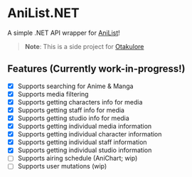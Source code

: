 # AniList.NET

A simple .NET API wrapper for [AniList](https://anilist.co)!

> **Note**: This is a side project for [Otakulore](https://github.com/dentolos19/Otakulore)

## Features (Currently work-in-progress!)

- [X] Supports searching for Anime & Manga
- [X] Supports media filtering
- [X] Supports getting characters info for media
- [X] Supports getting staff info for media
- [X] Supports getting studio info for media
- [X] Supports getting individual media information
- [X] Supports getting individual character information
- [X] Supports getting individual staff information
- [X] Supports getting individual studio information
- [ ] Supports airing schedule (AniChart; wip)
- [ ] Supports user mutations (wip)